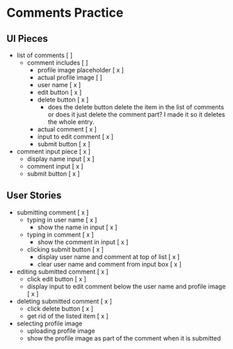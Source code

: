 # Comments Practice

## UI Pieces

- list of comments [ ]
   - comment includes [ ]
      - profile image placeholder [ x ]
      - actual profile image [ ]
      - user name [ x ]
      - edit button [ x ]
      - delete button [ x ]
         - does the delete button delete the item in the list of comments or does it just delete the comment part? I made it so it deletes the whole entry.
      - actual comment [ x ]
      - input to edit comment [ x ]
      - submit button [ x ]
- comment input piece [ x ]
   - display name input [ x ]
   - comment input [ x ]
   - submit button [ x ]

## User Stories

- submitting comment [ x ]
  - typing in user name [ x ]
    - show the name in input [ x ]
  - typing in comment [ x ]
     - show the comment in input [ x ]
  - clicking submit button [ x ]
     - display user name and comment at top of list [ x ]
     - clear user name and comment from input box [ x ]
- editing submitted comment [ x ]
  - click edit button [ x ]
  - display input to edit comment below the user name and profile image [ x ]
- deleting submitted comment [ x ]
   - click delete button [ x ]
   - get rid of the listed item [ x ] 
- selecting profile image
   - uploading profile image
   - show the profile image as part of the comment when it is submitted